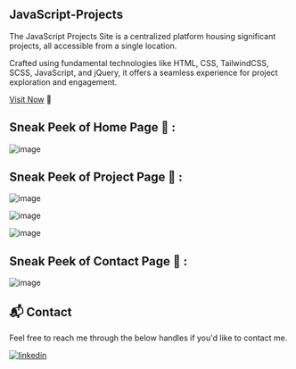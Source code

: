 ## JavaScript-Projects

The JavaScript Projects Site is a centralized platform housing significant projects, all accessible from a single location. 

Crafted using fundamental technologies like HTML, CSS, TailwindCSS, SCSS, JavaScript, and jQuery, it offers a seamless experience for project exploration and engagement.

[Visit Now](https://udaygavada-javascript-projects.netlify.app/) 🚀


## Sneak Peek of Home Page 🙈 :
![image](https://github.com/user-attachments/assets/83a93641-099a-4489-b7c5-6587bac84f96)
## Sneak Peek of Project Page 🙈 :
![image](https://github.com/user-attachments/assets/c54c3a91-a1aa-47d2-850e-3fadf47fe1d3)

![image](https://github.com/user-attachments/assets/19ee5152-1aa9-4d3c-98b8-edf9836fe549)

![image](https://github.com/user-attachments/assets/87d76164-2735-4831-bb3e-7512b4de866f)

## Sneak Peek of Contact Page 🙈 :
![image](https://github.com/user-attachments/assets/ad7a1ebe-cab8-4e85-a489-da3741f57b8d)






<h2>📬 Contact</h2>

Feel free to reach me through the below handles if you'd like to contact me.

[![linkedin](https://img.shields.io/badge/LinkedIn-0077B5?style=for-the-badge&logo=linkedin&logoColor=white)](https://www.linkedin.com/in/uday-gavada)
